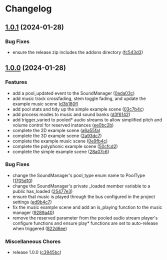 # Changelog

## [1.0.1](https://github.com/hugemenace/resonate/compare/v1.0.0...v1.0.1) (2024-01-28)


### Bug Fixes

* ensure the release zip includes the addons directory ([fc543d3](https://github.com/hugemenace/resonate/commit/fc543d33fde886c467fe071ee48e23371deda408))

## [1.0.0](https://github.com/hugemenace/resonate/compare/v0.1.0...v1.0.0) (2024-01-28)


### Features

* add a pool_updated event to the SoundManager ([0ada03c](https://github.com/hugemenace/resonate/commit/0ada03c4bb5805bcf9274210143cd060996626fc))
* add music track crossfading, stem toggle fading, and update the example music scene ([d3b180f](https://github.com/hugemenace/resonate/commit/d3b180fd08ee52144f4c496fbbb863e05c80d42f))
* add pool stats and tidy up the simple example scene ([03c7b4c](https://github.com/hugemenace/resonate/commit/03c7b4c174fc53e7e5fe77e6aebe189b6b301ae1))
* add process modes to music and sound banks ([d3f6142](https://github.com/hugemenace/resonate/commit/d3f61421f6d142c38c334b5add041ba63ad03403))
* add trigger_varied to pooled* audio streams to allow simplified pitch and volume control for reserved instances ([ee0bc2b](https://github.com/hugemenace/resonate/commit/ee0bc2b7337dda290ebadefcc79d317ee0dcd040))
* complete the 2D example scene ([a6a55fa](https://github.com/hugemenace/resonate/commit/a6a55fa04802d2c7f409fe3c6a3136b08ff00d04))
* complete the 3D example scene ([2a93dc7](https://github.com/hugemenace/resonate/commit/2a93dc7bcc94e5e06d98ab8f9857ff243176271c))
* complete the example music scene ([0e9fb4c](https://github.com/hugemenace/resonate/commit/0e9fb4c964307f54af5cf387f4141ce7d9b76d8a))
* complete the polyphonic example scene ([50cfcd2](https://github.com/hugemenace/resonate/commit/50cfcd2bf196d2a6c232a449cc615327c92b71a3))
* complete the simple example scene ([28a07c6](https://github.com/hugemenace/resonate/commit/28a07c68a50e42bc7415eaabe055f4d30149e6c0))


### Bug Fixes

* change the SoundManager's pool_type enum name to PoolType ([1705d10](https://github.com/hugemenace/resonate/commit/1705d10a03ebefb637802f3b3bfc47619db6e855))
* change the SoundManager's private _loaded member variable to a public has_loaded ([25477e3](https://github.com/hugemenace/resonate/commit/25477e3741f72e0036bdea641de70e987a624435))
* ensure that music is played through the bus configured in the project settings ([ed9b4c7](https://github.com/hugemenace/resonate/commit/ed9b4c7a9f64f3c64662aa045da445836d1fb9a2))
* fix the music example scene and add an is_playing function to the music manager ([9289a40](https://github.com/hugemenace/resonate/commit/9289a407c026dc638fb8dbbc9567d06e7f6db663))
* remove the reserved parameter from the pooled audio stream player's configure functions and ensure play* functions are set to auto-release when triggered ([822d6ee](https://github.com/hugemenace/resonate/commit/822d6eef439a8347c1dc4d82cc60f29632121ed0))


### Miscellaneous Chores

* release 1.0.0 ([c3945bc](https://github.com/hugemenace/resonate/commit/c3945bc7f93c124ca2a8900b71265deae813ae55))

